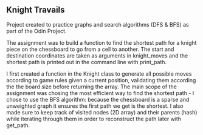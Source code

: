 ## Knight Travails

Project created to practice graphs and search algorithms (DFS & BFS) as part of the Odin Project. 

The assignment was to build a function to find the shortest path for a knight piece on the chessboard to go from a cell to another. The start and destination coordinates are taken as arguments in knight_moves and the shortest path is printed out in the command line with print_path. 

I first created a function in the Knight class to generate all possible moves according to game rules given a current position, validating them according the the board size before returning the array. 
The main scope of the assignment was chosing the most efficient way to find the shortest path - I chose to use the BFS algorithm: because the chessboard is a sparse and unweighted graph it ensures the first path we get is the shortest. I also made sure to keep track of visited nodes (2D array) and their parents (hash) while iterating through them in order to reconstruct the path later with get_path. 



